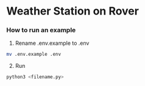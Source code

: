 # Weather Station on Rover

### How to run an example

1. Rename .env.example to .env

```bash
mv .env.example .env
```

2. Run

```bash
python3 <filename.py>
```
